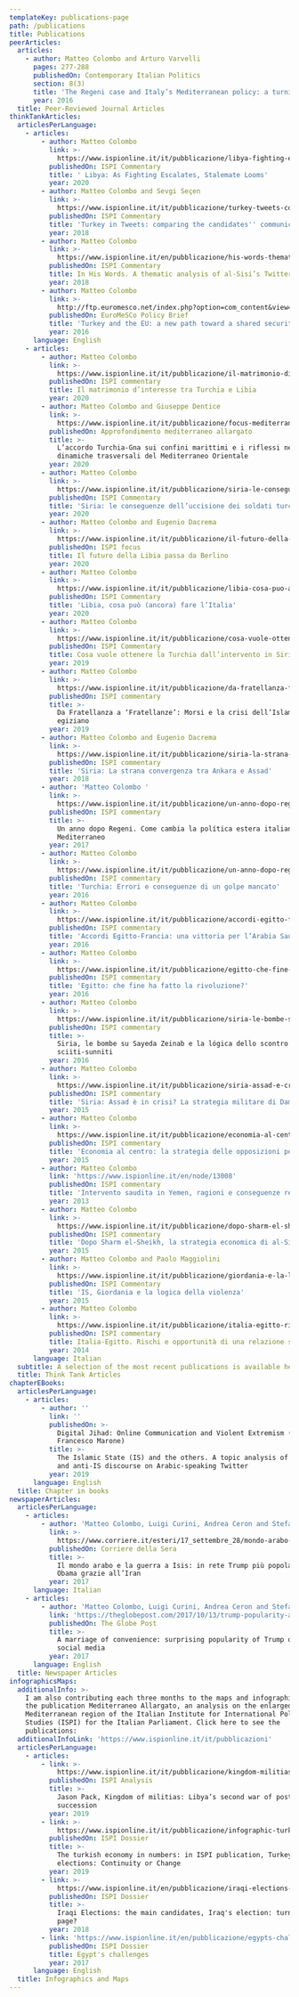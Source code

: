 ```yaml
---
templateKey: publications-page
path: /publications
title: Publications
peerArticles:
  articles:
    - author: Matteo Colombo and Arturo Varvelli
      pages: 277-288
      publishedOn: Contemporary Italian Politics
      section: 8(3)
      title: 'The Regeni case and Italy’s Mediterranean policy: a turning point?'
      year: 2016
  title: Peer-Reviewed Journal Articles
thinkTankArticles:
  articlesPerLanguage:
    - articles:
        - author: Matteo Colombo
          link: >-
            https://www.ispionline.it/it/pubblicazione/libya-fighting-escalates-stalemate-looms-26437
          publishedOn: ISPI Commentary
          title: ' Libya: As Fighting Escalates, Stalemate Looms'
          year: 2020
        - author: Matteo Colombo and Sevgi Seçen
          link: >-
            https://www.ispionline.it/it/pubblicazione/turkey-tweets-comparing-candidates-communication-strategies-20836
          publishedOn: ISPI Commentary
          title: 'Turkey in Tweets: comparing the candidates'' communication strategies'
          year: 2018
        - author: Matteo Colombo
          link: >-
            https://www.ispionline.it/en/pubblicazione/his-words-thematic-analysis-al-sisis-twitter-account-19867
          publishedOn: ISPI Commentary
          title: In His Words. A thematic analysis of al-Sisi’s Twitter account
          year: 2018
        - author: Matteo Colombo
          link: >-
            http://ftp.euromesco.net/index.php?option=com_content&view=article&id=2215:euromesco-policy-brief-59turkey-and-the-eu-a-new-path-toward-a-shared-security-policy-&catid=62:euromesco-briefs&Itemid=49&lang=en
          publishedOn: EuroMeSCo Policy Brief
          title: 'Turkey and the EU: a new path toward a shared security policy'
          year: 2016
      language: English
    - articles:
        - author: Matteo Colombo
          link: >-
            https://www.ispionline.it/it/pubblicazione/il-matrimonio-dinteresse-tra-turchia-e-libia-25596
          publishedOn: ISPI commentary
          title: Il matrimonio d’interesse tra Turchia e Libia
          year: 2020
        - author: Matteo Colombo and Giuseppe Dentice
          link: >-
            https://www.ispionline.it/it/pubblicazione/focus-mediterraneo-allargato-n12-25141
          publishedOn: Approfondimento mediterraneo allargato
          title: >-
            L’accordo Turchia-Gna sui confini marittimi e i riflessi nelle
            dinamiche trasversali del Mediterraneo Orientale
          year: 2020
        - author: Matteo Colombo
          link: >-
            https://www.ispionline.it/it/pubblicazione/siria-le-conseguenze-delluccisione-dei-soldati-turchi-24998
          publishedOn: ISPI Commentary
          title: 'Siria: le conseguenze dell’uccisione dei soldati turchi'
          year: 2020
        - author: Matteo Colombo and Eugenio Dacrema
          link: >-
            https://www.ispionline.it/it/pubblicazione/il-futuro-della-libia-passa-da-berlino-24867
          publishedOn: ISPI focus
          title: Il futuro della Libia passa da Berlino
          year: 2020
        - author: Matteo Colombo
          link: >-
            https://www.ispionline.it/it/pubblicazione/libia-cosa-puo-ancora-fare-litalia-24810
          publishedOn: ISPI Commentary
          title: 'Libia, cosa può (ancora) fare l’Italia'
          year: 2020
        - author: Matteo Colombo
          link: >-
            https://www.ispionline.it/it/pubblicazione/cosa-vuole-ottenere-la-turchia-dallintervento-siria-24149
          publishedOn: ISPI Commentary
          title: Cosa vuole ottenere la Turchia dall’intervento in Siria
          year: 2019
        - author: Matteo Colombo
          link: >-
            https://www.ispionline.it/it/pubblicazione/da-fratellanza-fratellanze-morsi-e-la-crisi-dellislam-politico-egiziano-23325
          publishedOn: ISPI commentary
          title: >-
            Da Fratellanza a ‘Fratellanze’: Morsi e la crisi dell’Islam politico
            egiziano
          year: 2019
        - author: Matteo Colombo and Eugenio Dacrema
          link: >-
            https://www.ispionline.it/it/pubblicazione/siria-la-strana-convergenza-tra-ankara-e-assad-19481
          publishedOn: ISPI commentary
          title: 'Siria: La strana convergenza tra Ankara e Assad'
          year: 2018
        - author: 'Matteo Colombo '
          link: >-
            https://www.ispionline.it/it/pubblicazione/un-anno-dopo-regeni-come-cambia-la-politica-estera-italiana-nel-mediterraneo-16261
          publishedOn: ISPI commentary
          title: >-
            Un anno dopo Regeni. Come cambia la política estera italiana nel
            Mediterraneo
          year: 2017
        - author: Matteo Colombo
          link: >-
            https://www.ispionline.it/it/pubblicazione/un-anno-dopo-regeni-come-cambia-la-politica-estera-italiana-nel-mediterraneo-16261
          publishedOn: ISPI commentary
          title: 'Turchia: Errori e conseguenze di un golpe mancato'
          year: 2016
        - author: Matteo Colombo
          link: >-
            https://www.ispionline.it/it/pubblicazione/accordi-egitto-francia-una-vittoria-larabia-saudita-15018
          publishedOn: ISPI commentary
          title: 'Accordi Egitto-Francia: una vittoria per l’Arabia Saudita'
          year: 2016
        - author: Matteo Colombo
          link: >-
            https://www.ispionline.it/it/pubblicazione/egitto-che-fine-ha-fatto-la-rivoluzione-17437
          publishedOn: ISPI commentary
          title: 'Egitto: che fine ha fatto la rivoluzione?'
          year: 2016
        - author: Matteo Colombo
          link: >-
            https://www.ispionline.it/it/pubblicazione/siria-le-bombe-su-sayeda-zeinab-e-la-logica-dello-scontro-sciiti-sunniti-14552
          publishedOn: ISPI commentary
          title: >-
            Siria, le bombe su Sayeda Zeinab e la lógica dello scontro
            sciiti-sunniti
          year: 2016
        - author: Matteo Colombo
          link: >-
            https://www.ispionline.it/it/pubblicazione/siria-assad-e-crisi-la-strategia-militare-di-damasco-13564
          publishedOn: ISPI commentary
          title: 'Siria: Assad è in crisi? La strategia militare di Damasco'
          year: 2015
        - author: Matteo Colombo
          link: >-
            https://www.ispionline.it/it/pubblicazione/economia-al-centro-la-strategia-delle-opposizioni-fermare-lakp-13430
          publishedOn: ISPI commentary
          title: 'Economia al centro: la strategia delle opposizioni per fermare l’AKP'
          year: 2015
        - author: Matteo Colombo
          link: 'https://www.ispionline.it/en/node/13008'
          publishedOn: ISPI commentary
          title: 'Intervento saudita in Yemen, ragioni e conseguenze regionali'
          year: 2013
        - author: Matteo Colombo
          link: >-
            https://www.ispionline.it/it/pubblicazione/dopo-sharm-el-sheikh-la-strategia-economica-di-al-sisi-12926
          publishedOn: ISPI commentary
          title: 'Dopo Sharm el-Sheikh, la strategia economica di al-Sisi'
          year: 2015
        - author: Matteo Colombo and Paolo Maggiolini
          link: >-
            https://www.ispionline.it/it/pubblicazione/giordania-e-la-logica-della-violenza-12461
          publishedOn: ISPI Commentary
          title: 'IS, Giordania e la logica della violenza'
          year: 2015
        - author: Matteo Colombo
          link: >-
            https://www.ispionline.it/it/pubblicazione/italia-egitto-rischi-e-opportunita-di-una-relazione-strategica-11677
          publishedOn: ISPI commentary
          title: Italia-Egitto. Rischi e opportunità di una relazione strategica
          year: 2014
      language: Italian
  subtitle: A selection of the most recent publications is available here
  title: Think Tank Articles
chapterEBooks:
  articlesPerLanguage:
    - articles:
        - author: ''
          link: ''
          publishedOn: >-
            Digital Jihad: Online Communication and Violent Extremism (Ed.
            Francesco Marone)
          title: >-
            The Islamic State (IS) and the others. A topic analysis of pro-IS
            and anti-IS discourse on Arabic-speaking Twitter
          year: 2019
      language: English
  title: Chapter in books
newspaperArticles:
  articlesPerLanguage:
    - articles:
        - author: 'Matteo Colombo, Luigi Curini, Andrea Ceron and Stefano M. Iacus'
          link: >-
            https://www.corriere.it/esteri/17_settembre_28/mondo-arabo-guerra-isis-rete-trump-piu-popolare-obama-grazie-all-iran-52c01bfc-a424-11e7-b9ac-71d7c26035bb.shtml
          publishedOn: Corriere della Sera
          title: >-
            Il mondo arabo e la guerra a Isis: in rete Trump più popolare di
            Obama grazie all’Iran
          year: 2017
      language: Italian
    - articles:
        - author: 'Matteo Colombo, Luigi Curini, Andrea Ceron and Stefano M. Iacus'
          link: 'https://theglobepost.com/2017/10/13/trump-popularity-arab-media/'
          publishedOn: The Globe Post
          title: >-
            A marriage of convenience: surprising popularity of Trump on Arab
            social media
          year: 2017
      language: English
  title: Newspaper Articles
infographicsMaps:
  additionalInfo: >-
    I am also contributing each three months to the maps and infographics for
    the publication Mediterraneo Allargato, an analysis on the enlarged
    Mediterranean region of the Italian Institute for International Political
    Studies (ISPI) for the Italian Parliament. Click here to see the
    publications:
  additionalInfoLink: 'https://www.ispionline.it/it/pubblicazioni'
  articlesPerLanguage:
    - articles:
        - link: >-
            https://www.ispionline.it/it/pubblicazione/kingdom-militias-libyas-second-war-post-qadhafi-succession-23121
          publishedOn: ISPI Analysis
          title: >-
            Jason Pack, Kingdom of militias: Libya’s second war of post-Qadhafi
            succession
          year: 2019
        - link: >-
            https://www.ispionline.it/it/pubblicazione/infographic-turkish-economy-numbers-22678
          publishedOn: ISPI Dossier
          title: >-
            The turkish economy in numbers: in ISPI publication, Turkey's snap
            elections: Continuity or Change
          year: 2019
        - link: >-
            https://www.ispionline.it/en/pubblicazione/iraqi-elections-main-candidates-20471
          publishedOn: ISPI Dossier
          title: >-
            Iraqi Elections: the main candidates, Iraq's election: turning the
            page?
          year: 2018
        - link: 'https://www.ispionline.it/en/pubblicazione/egypts-challenges-19881'
          publishedOn: ISPI Dossier
          title: Egypt's challenges
          year: 2017
      language: English
  title: Infographics and Maps
---
```



